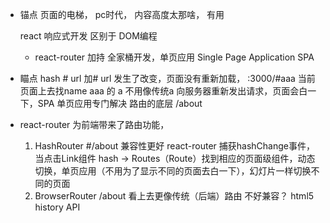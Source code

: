 - 锚点
    页面的电梯， pc时代， 内容高度太那啥， 有用

    react 响应式开发  区别于 DOM编程
    + react-router 加持 全家桶开发，单页应用 Single Page Application  SPA

- 瞄点  hash #  url 加#
    url 发生了改变，页面没有重新加载，
    :3000/#aaa   当前页面上去找name aaa 的 a
    不用像传统a 向服务器重新发出请求，页面会白一下，SPA 单页应用专门解决  路由的底层
    /about

- react-router 为前端带来了路由功能，
    1. HashRouter  #/about  兼容性更好
        react-router 捕获hashChange事件，当点击Link组件 hash -> Routes（Route）找到相应的页面级组件，动态切换，单页应用（不用为了显示不同的页面去白一下），幻灯片一样切换不同的页面
    2. BrowserRouter  /about  看上去更像传统（后端）路由
        不好兼容？ html5 history API
    
